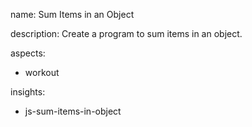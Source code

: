 name: Sum Items in an Object

description: Create a program to sum items in an object.

aspects:
  - workout

insights:
  - js-sum-items-in-object
